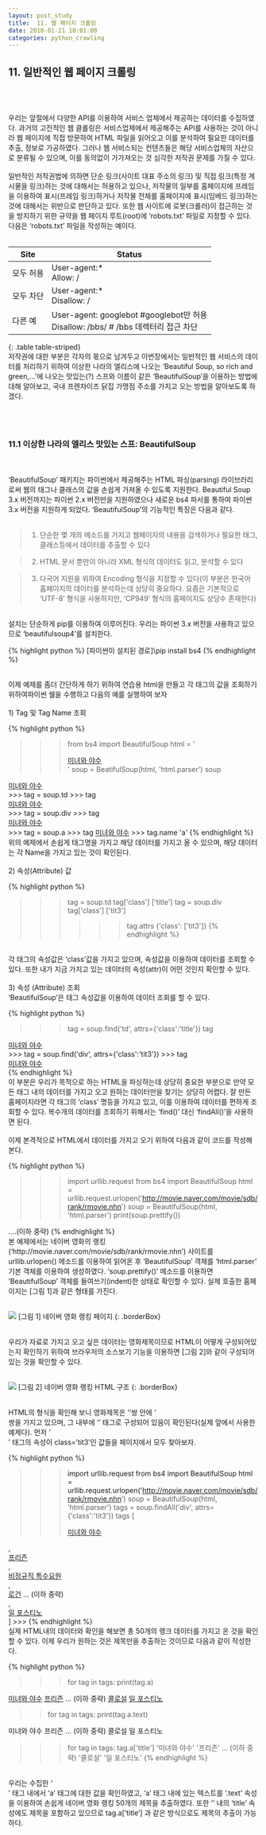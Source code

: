 ```yaml
---
layout: post_study
title:  11. 웹 페이지 크롤링
date: 2018-01-21 10:01:00
categories: python_crawling
---
```

## 11. 일반적인 웹 페이지 크롤링
<br/><br/><br/>
우리는 앞절에서 다양한 API를 이용하여 서비스 업체에서 제공하는 데이터를 수집하였다. 과거의 고전적인 웹 클롤링은 서비스업체에서 제공해주는 API를 사용하는 것이 아니라 웹 페이지에 직접 방문하여 HTML 파일을 읽어오고 이를 분석하여 필요한 데이터를 추출, 정보로 가공하였다. 그러나 웹 서비스되는 컨텐츠들은 해당 서비스업체의 자산으로 분류될 수 있으며, 이를 동의없이 가가져오는 것 심각한 저작권 문제를 가질 수 있다.
<br/><br/>
일반적인 저작권법에 의하면 단순 링크(사이트 대표 주소의 링크) 및 직접 링크(특정 게시물을 링크)하는 것에 대해서는 허용하고 있으나, 저작물의 일부를 홈페이지에 프레임을 이용하여 표시(프레임 링크)하거나 저작물 전체를 홈페이지에 표시(임베드 링크)하는 것에 대해서는 위반으로 판단하고 있다. 또한 웹 사이트에 로봇(크롤러)이 접근하는 것을 방지하기 위한 규약을 웹 페이지 루트(root)에 ‘robots.txt’ 파일로 지정할 수 있다. 다음은 ‘robots.txt’ 파일을 작성하는 예이다.
<br/><br/>

| Site | Status |
|--------|--------|
| 모두 허용 | User-agent:*<br/>Allow: / |
| 모두 차단	| User-agent:*<br/>Disallow: / |
| 다른 예 | User-agent: googlebot	#googlebot만 허용<br/>Disallow: /bbs/    # /bbs 데렉터리 접근 차단 |
{: .table table-striped}
<br/>
저작권에 대한 부분은 각자의 몫으로 남겨두고 이번장에서는 일반적인 웹 서비스의 데이터를 처리하기 위하여 이상한 나라의 엘리스에 나오는 ‘Beautiful Soup, so rich and green,…’에 나오는 맛있는(?) 스프와 이름이 같은 ‘BeautifulSoup’을 이용하는 방법에 대해 알아보고, 국내 프렌차이즈 닭집 가맹점 주소를 가지고 오는 방법을 알아보도록 하겠다.
<br/><br/><br/><br/>
### 11.1 이상한 나라의 엘리스 맛있는 스프: BeautifulSoup
<br/><br/>
‘BeautifulSoup’ 패키지는 파이썬에서 제공해주는 HTML 파싱(parsing) 라이브러리로써 웹의 태그나 클래스의 값을 손쉽게 가져올 수 있도록 지원한다. Beautiful Soup 3.x 버전까지는 파이썬 2.x 버전만을 지원하였으나 새로운 bs4 파서를 통하여 파이썬 3.x 버전을 지원하게 되었다. ‘BeautifulSoup’의 기능적인 특징은 다음과 같다.
<br/><br/>
> 1) 단순한 몇 개의 메소드를 가지고 웹페이지의 내용을 검색하거나 필요한 태그, 클래스등에서 데이터를 추출할 수 있다

> 2) HTML 문서 뿐만이 아니라 XML 형식의 데이터도 읽고, 분석할 수 있다

> 3) 다국어 지원을 위하여 Encoding 형식을 지정할 수 있다(이 부분은 한국어 홈페이지의 데이터를 분석하는데 상당히 중요하다. 요즘은 기본적으로 ‘UTF-8’ 형식을 사용하지만, ‘CP949’ 형식의 홈페이지도 상당수 존재한다)

<br/>
설치는 단순하게 pip를 이용하여 이루어진다. 우리는 파이썬 3.x 버전을 사용하고 있으므로 ‘beautifulsoup4’를 설치한다.

{% highlight python %}
[파이썬이 설치된 경로]\\pip install bs4
{% endhighlight %}

<br/>
이제 예제를 좀더 간단하게 하기 위하여 연습용 html을 만들고 각 태그의 값을 조회하기 위하여파이썬 쉘을 수행하고 다음의 예를 실행하여 보자
<br/><br/>
1) Tag 및 Tag Name 조회

{% highlight python %}
>>> from bs4 import BeautifulSoup
>>> html = '<td class="title"><div class="tit3"><a href="/movie/bi/mi/basic.nhn?code=136872" title="미녀와 야수">미녀와 야수</a></div></td>'
>>> soup = BeatifulSoup(html, 'html.parser')
>>> soup
<td class="title"><div class="tit3"><a href="/movie/bi/mi/basic.nhn?code=136872" title="미녀와 야수">미녀와 야수</a></div></td>
>>> tag = soup.td
>>> tag
<td class="title"><div class="tit3"><a href="/movie/bi/mi/basic.nhn?code=136872" title="미녀와 야수">미녀와 야수</a></div></td>
>>> tag = soup.div
>>> tag
<div class="tit3"><a href="/movie/bi/mi/basic.nhn?code=136872" title="미녀와 야수">미녀와 야수</a></div>
>>> tag = soup.a
>>> tag
<a href="/movie/bi/mi/basic.nhn?code=136872" title="미녀와 야수">미녀와 야수</a>
>>> tag.name
'a'
{% endhighlight %}

<br/>
위의 예제에서 손쉽게 태그명을 가지고 해당 데이터를 가지고 올 수 있으며, 해당 데이터는 각 Name을 가지고 있는 것이 확인된다.
<br/><br/>
2) 속성(Attribute) 값

{% highlight python %}
>>> tag = soup.td
>>> tag['class']
['title']
>>> tag = soup.div
>>> tag['class']
['tit3']
>>> >>> tag.attrs
{'class': ['tit3']}
{% endhighlight %}

<br/>
각 태그의 속성값은 ‘class’값을 가지고 있으며, 속성값을 이용하여 데이터를 조회할 수 있다. 또한 내가 지금 가지고 있는 데이터의 속성(attr)이 어떤 것인지 확인할 수 있다.
<br/><br/>
3) 속성 (Attribute) 조회
<br/>
‘BeautifulSoup’은 태그 속성값을 이용하여 데이터 조회를 할 수 있다.

{% highlight python %}
>>> tag = soup.find('td', attrs={'class':'title'})
>>> tag
<td class="title"><div class="tit3"><a href="/movie/bi/mi/basic.nhn?code=136872" title="미녀와 야수">미녀와 야수</a></div></td>
>>> tag = soup.find('div', attrs={'class':'tit3'})
>>> tag
<div class="tit3"><a href="/movie/bi/mi/basic.nhn?code=136872" title="미녀와 야수">미녀와 야수</a></div>
{% endhighlight %}

<br/>
이 부분은 우리가 목적으로 하는 HTML을 파싱하는데 상당히 중요한 부분으로 만약 모든 <td> 태그 내의 데이터를 가지고 오고 원하는 데이터만을 찾기는 상당히 어렵다. 잘 만든 홈페이지라면 각 태그의 ‘class’ 명등을 가지고 있고, 이를 이용하여 데이터를 편하게 조회할 수 있다. 복수개의 데이터를 조회하기 위해서는 ‘find()’ 대신 ‘findAll()’을 사용하면 된다.
<br/><br/>
이제 본격적으로 HTML에서 데이터를 가지고 오기 위하여 다음과 같이 코드를 작성해 본다.

{% highlight python %}
>>> import urllib.request
>>> from bs4 import BeautifulSoup
>>> html = urllib.request.urlopen('http://movie.naver.com/movie/sdb/rank/rmovie.nhn')
>>> soup = BeautifulSoup(html, 'html.parser')
>>> print(soup.prettify())
<!DOCTYPE html>
<html>
 <head>
  <meta content="text/html; charset=utf-8" http-equiv="Content-Type">
   <meta content="IE=edge" http-equiv="X-UA-Compatible">
    <meta content="http://imgmovie.naver.com/today/naverme/naverme_profile.jpg" property="me2:image"/>
    <meta content="네이버영화 " property="me2:post_tag"/>
    <meta content="네이버영화" property="me2:category1"/>
    ....(이하 중략)
<!-- //Footer -->
  </div>
 </body>
</html>
{% endhighlight %}

<br/>
본 예제에서는 네이버 영화의 랭킹(‘http://movie.naver.com/movie/sdb/rank/rmovie.nhn’) 사이트를 urllib.urlopen() 메소드를 이용하여 읽어온 후 ‘BeautifulSoup’ 객체를 ‘html.parser’ 기본 객체를 이용하여 생성하였다. ‘soup.prettify()’ 메소드를 이용하면 ‘BeautifulSoup’ 객체를 들여쓰기(indent)한 상태로 확인할 수 있다. 실제 호출한 홈페이지는 [그림 1]과 같은 형태를 가진다.
<br/><br/>

![](/asset/study/python_crawling/3/24.jpg)
[그림 1] 네이버 영화 랭킹 페이지
{: .borderBox}

<br/>
우리가 자료로 가지고 오고 싶은 데이터는 영화제목이므로 HTML이 어떻게 구성되어있는지 확인하기 위하여 브라우저의 소스보기 기능을 이용하면 [그림 2]와 같이 구성되어 있는 것을 확인할 수 있다.
<br/><br/>

![](/asset/study/python_crawling/3/25.jpg)
[그림 2] 네이버 영화 랭킹 HTML 구조
{: .borderBox}

<br/>
HTML의 형식을 확인해 보니 영화제목은 ‘<td>’쌍 안에 ‘<div>쌍을 가지고 있으며, 그 내부에 ‘<a>’ 태그로 구성되어 있음이 확인된다(실제 앞에서 사용한 예제다). 먼저 ‘<div>’ 태그의 속성이 class=’tit3’인 값들을 페이지에서 모두 찾아보자.

{% highlight python %}
>>> import urllib.request
>>> from bs4 import BeautifulSoup
>>> html = urllib.request.urlopen('http://movie.naver.com/movie/sdb/rank/rmovie.nhn')
>>> soup = BeautifulSoup(html, 'html.parser')
tags = soup.findAll('div', attrs={'class':'tit3'})
>>> tags
[<div class="tit3">
<a href="/movie/bi/mi/basic.nhn?code=136872" title="미녀와 야수">미녀와 야수</a>
</div>, <div class="tit3">
<a href="/movie/bi/mi/basic.nhn?code=146517" title="프리즌">프리즌</a>
</div>, <div class="tit3">
<a href="/movie/bi/mi/basic.nhn?code=152161" title="비정규직 특수요원">비정규직 특수요원</a>
</div>, <div class="tit3">
<a href="/movie/bi/mi/basic.nhn?code=117787" title="로건">로건</a>
… (이하 중략)
</div>, <div class="tit3">
<a href="/movie/bi/mi/basic.nhn?code=17796" title="일 포스티노">일 포스티노</a>
</div>]
>>>
{% endhighlight %}

<br/>
실제 HTML내의 데이터와 확인을 해보면 총 50개의 랭크 데이터를 가지고 온 것을 확인할 수 있다. 이제 우리가 원하는 것은 제목만을 추출하는 것이므로 다음과 같이 작성한다.

{% highlight python %}
>>> for tag in tags:
	print(tag.a)

<a href="/movie/bi/mi/basic.nhn?code=136872" title="미녀와 야수">미녀와 야수</a>
<a href="/movie/bi/mi/basic.nhn?code=146517" title="프리즌">프리즌</a>
… (이하 중략)
<a href="/movie/bi/mi/basic.nhn?code=143499" title="콜로설">콜로설</a>
<a href="/movie/bi/mi/basic.nhn?code=17796" title="일 포스티노">일 포스티노</a>

>> for tag in tags:
	print(tag.a.text)

미녀와 야수
프리즌
… (이하 중략)
콜로설
일 포스티노

>>> for tag in tags:
	tag.a['title']
'미녀와 야수'
'프리즌'
… (이하 중략)
'콜로설'
'일 포스티노'
{% endhighlight %}

<br/>
우리는 수집한 ‘<div>’ 태그 내에서 ‘a’ 태그에 대한 값을 확인하였고, ‘a’ 태그 내에 있는 텍스트를 ‘.text’ 속성을 이용하여 손쉽게 네이버 영화 랭킹 50개의 제목을 추출하였다. 또한 ‘<a>’ 내의 ‘title’ 속성에도 제목을 포함하고 있으므로 tag.a[‘title’] 과 같은 방식으로도 제목의 추출이 가능하다.
